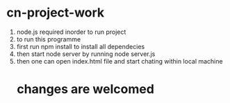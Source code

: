 # cn-project-work

<ol>
<li>node.js required inorder to run project</li>

<li>to run this programme</li>

<li>first run npm install to install all dependecies</li>

<li>then start node server by running node server.js</li>

<li>then one can open index.html file and start chating within local machine</li>

<h1> changes are welcomed </h1>
